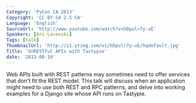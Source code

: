 ```yaml
---
Category: 'PyCon CA 2013'
Copyright: 'CC BY-SA 2.5 CA'
Language: 'English'
SourceUrl: 'http://www.youtube.com/watch?v=hDpulr7y-uE'
Speakers: [Ari Lacenski]
Tags: [talk]
ThumbnailUrl: 'http://i1.ytimg.com/vi/hDpulr7y-uE/hqdefault.jpg'
Title: 'UnRESTful APIs with Tastypie'
date: '2013-08-10'
---
```

Web APIs built with REST patterns may sometimes need to offer services that don't fit the REST model. This talk will discuss when an application might need to use both REST and RPC patterns, and delve into working examples for a Django site whose API runs on Tastypie.
